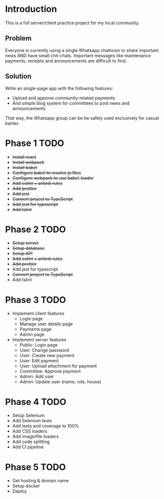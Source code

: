 # Introduction

This is a full server/client practice project for my local community.

## Problem

Everyone is currently using a single Whatsapp chatroom to share important news AND have small chit-chats. Important messages like maintenance payments, receipts and announcements are difficult to find.

## Solution

Write an single-page app with the following features:
- Upload and approve community-related payments
- And simple blog system for committees to post news and announcements

That way, the Whatsapp group can be be safely used exclusively for casual banter.

# Phase 1 TODO

- ~~Install react~~
- ~~Install webpack~~
- ~~Install babel~~
- ~~Configure babel to resolve js files~~
- ~~Configure webpack to use babel-loader~~
- ~~Add eslint + airbnb rules~~
- ~~Add prettier~~
- ~~Add jest~~
- ~~Convert project to TypeScript~~
- ~~Add jest for typescript~~
- ~~Add tslint~~

# Phase 2 TODO

- ~~Setup server~~
- ~~Setup database~~
- ~~Setup API~~
- ~~Add eslint + airbnb rules~~
- ~~Add prettier~~
- Add jest for typescript
- ~~Convert project to TypeScript~~
- Add tslint

# Phase 3 TODO

- Implement client features
  - Login page
  - Manage user details page
  - Payments page
  - Admin page
- Implement server features
  - Public: Login page
  - User: Change password
  - User: Create new payment
  - User: Edit payment
  - User: Upload attachment for payment
  - Committee: Approve payment
  - Admin: Add user
  - Admin: Update user (name, role, house)

# Phase 4 TODO

- Setup Selenium
- Add Selenium tests
- Add tests and coverage to 100%
- Add CSS loaders
- Add image/file loaders
- Add code splitting
- Add CI pipeline

# Phase 5 TODO

- Get hosting & domain name
- Setup docker
- Deploy
